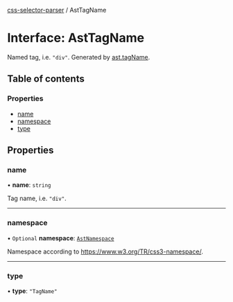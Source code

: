 [css-selector-parser](../README.md) / AstTagName

# Interface: AstTagName

Named tag, i.e. `"div"`.
Generated by [ast.tagName](AstFactory.md#tagname).

## Table of contents

### Properties

- [name](AstTagName.md#name)
- [namespace](AstTagName.md#namespace)
- [type](AstTagName.md#type)

## Properties

### name

• **name**: `string`

Tag name, i.e. `"div"`.

___

### namespace

• `Optional` **namespace**: [`AstNamespace`](../README.md#astnamespace)

Namespace according to https://www.w3.org/TR/css3-namespace/.

___

### type

• **type**: ``"TagName"``
